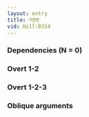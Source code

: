 ```yaml
---
layout: entry
title: འགྲན་
vid: Hill:0314
---
```

### Dependencies (N = 0)


### Overt 1-2


### Overt 1-2-3


### Oblique arguments
